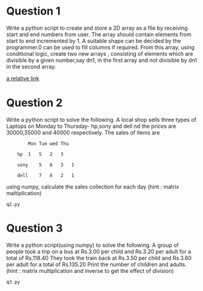 # Question 1
Write a python script to create and store a 2D array as a file by receiving 
start and end numbers from user. The array should contain elements from 
start to end incremented by 1. A suitable shape can be decided by the programmer.0 can be used to fill columns if required.
From this array, using conditional logic, create two new arrays , consisting of elements which are divisible by a given number,say dn1, in the first array
and not divisible by dn1 in the second array.

[a relative link](q1.py)

# Question 2
Write a python script to solve the following.
A local shop sells three types of Laptops on Monday to Thursday- hp,sony and dell
nd the prices are 30000,35000 and 40000 respectively.
The sales of items are

			Mon	Tue	wed	Thu
		
		hp	1	5	2	3
	
		sony	5	6	3	1	

		dell    7	6	2	1
		
using numpy, calculate the sales collection for each day
(hint : matrix maltiplication)

```
q2.py
```
# Question 3
Write a python script(using numpy) to solve the following.
A group of people took a trip on a bus at Rs.3.00 per child and Rs.3.20 per adult for 
a total of Rs.118.40
They took the train back at Rs.3.50 per child and Rs.3.60 per adult for 
a total of Rs.135.20
Print the number of children and adults.
(hint : matrix multiplication and inverse to get the effect of division)

```
q3.py
```
  
